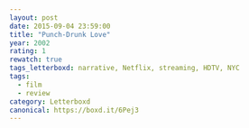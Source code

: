 ```yaml
---
layout: post 
date: 2015-09-04 23:59:00
title: "Punch-Drunk Love"
year: 2002
rating: 1
rewatch: true
tags_letterboxd: narrative, Netflix, streaming, HDTV, NYC
tags:
  - film
  - review
category: Letterboxd
canonical: https://boxd.it/6Pej3
---
```

